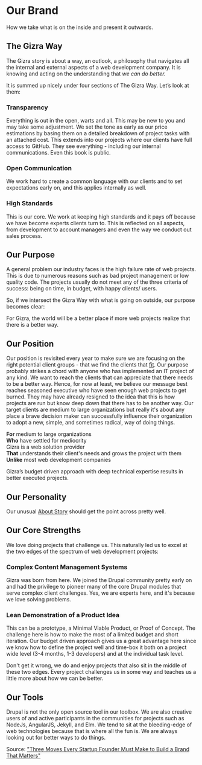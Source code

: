 # Our Brand
How we take what is on the inside and present it outwards.  

## The Gizra Way

The Gizra story is about a way, an outlook, a philosophy that navigates all the internal and external aspects of a web development company. It is knowing and acting on the understanding that *we can do better.*

It is summed up nicely under four sections of The Gizra Way. Let’s look at them:

### Transparency  

Everything is out in the open, warts and all.  This may be new to you and may take some adjustment. We set the tone as early as our price estimations by basing them on a detailed breakdown of project tasks with an attached cost. This extends into our projects where our clients have full access to GitHub. They see everything - including our internal communications. Even this book is public. 

### Open Communication

We work hard to create a common language with our clients and to set expectations early on, and this applies internally as well.  

### High Standards

This is our core. We work at keeping high standards and it pays off because we have become experts clients turn to. This is reflected on all aspects, from development to account managers and even the way we conduct out sales process.

## Our Purpose

A general problem our industry faces is the high failure rate of web projects. This is due to numerous reasons such as bad project management or low quality code. The projects usually do not meet any of the three criteria of success: being on time, in budget, with happy clients/ users. 

So, if we intersect the Gizra Way with what is going on outside, our purpose becomes clear:

For Gizra, the world will be a better place if more web projects realize that there is a better way.

## Our Position

Our position is revisited every year to make sure we are focusing on the right potential client groups - that we find the clients that [fit](http://www.gizra.com/fit/). Our purpose probably strikes a chord with anyone who has implemented an IT project of any kind.  We want to reach the clients that can appreciate that there needs to be a better way.  Hence, for now at least, we believe our message best reaches seasoned executive who have seen enough web projects to get burned. They may have already resigned to the idea that this is how projects are run but know deep down that there has to be another way. Our target clients are medium to large organizations but really it's about any place a brave decision maker can successfully influence their organization to adopt a new, simple, and sometimes radical, way of doing things.

**For** medium to large organizations  
**Who** have settled for mediocrity  
Gizra is a web solution provider  
**That** understands their client's needs and grows the project with them  
**Unlike** most web development companies

Gizra’s budget driven approach with deep technical expertise results in better executed projects.

## Our Personality

Our unusual [About Story](http://www.gizra.com/content/the-about-story/) should get the point across pretty well.

## Our Core Strengths

We love doing projects that challenge us. This naturally led us to excel at the two edges of the spectrum of web development projects:

### Complex Content Management Systems

Gizra was born from here. We joined the Drupal community pretty early on and had the privilege to pioneer many of the core Drupal modules that serve complex client challenges.  Yes, we are experts here, and it's because we love solving problems.

### Lean Demonstration of a Product Idea

This can be a prototype, a Minimal Viable Product, or Proof of Concept. The challenge here is how to make the most of a limited budget and short iteration. Our budget driven approach gives us a great advantage here since we know how to define the project well and time-box it both on a project wide level (3-4 months, 1-3 developers) and at the individual task level.

Don't get it wrong, we do and enjoy projects that also sit in the middle of these two edges. Every project challenges us in some way and teaches us a little more about how we can be better.

## Our Tools
Drupal is not the only open source tool in our toolbox. We are also creative users of and active participants in the communities for projects such as NodeJs, AngularJS, Jekyll, and Elm. We tend to sit at the bleeding-edge of web technologies because that is where all the fun is. We are always looking out for better ways to do things.

Source: ["Three Moves Every Startup Founder Must Make to Build a Brand That Matters"](http://firstround.com/review/three-moves-every-startup-founder-must-make-to-build-a-brand-that-matters/)
